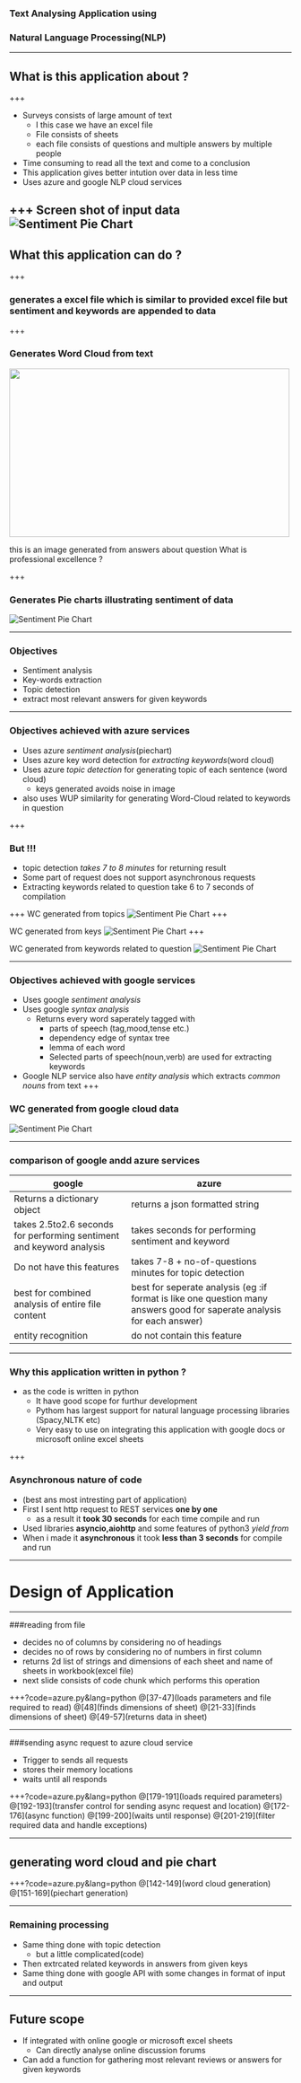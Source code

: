 
### Text Analysing Application using
### Natural Language Processing(NLP)

---
## What is this application about ?
+++
* Surveys consists of large amount of text
  * I this case we have an excel file
  * File consists of sheets
  * each file consists of questions and multiple answers by multiple people
* Time consuming to read all the text and come to a conclusion
* This application gives better intution over data in less time
* Uses azure and google NLP cloud services

+++
Screen shot of input data
![Sentiment Pie Chart](/images/data.png)
---
## What this application can do ?
+++
### generates a excel file which is similar to provided excel file but sentiment and keywords are appended to data
+++
### Generates Word Cloud from text

<img src="images/wordcloud.png" width="500" height = "300" float = 'right'>

this is an image generated from answers about question
What is professional excellence ?


+++
### Generates Pie charts illustrating sentiment of data
![Sentiment Pie Chart](/images/piechart.png)

---
### Objectives
* Sentiment analysis
* Key-words extraction
* Topic detection
* extract most relevant answers for given keywords

---
### Objectives achieved with azure services
* Uses azure *sentiment analysis*(piechart)
* Uses azure key word detection for *extracting keywords*(word cloud)
* Uses azure *topic detection* for generating topic of each sentence (word cloud)
  * keys generated avoids noise in image
* also uses WUP similarity for generating Word-Cloud related to keywords in question​

+++
### But !!!
* topic detection *takes 7 to 8 minutes* for returning result
* Some part of request does not support asynchronous requests
* Extracting keywords related to question take 6 to 7 seconds of compilation

+++
WC generated from topics
![Sentiment Pie Chart](images/topicwise.png)
+++

WC generated from keys
![Sentiment Pie Chart](/images/keywordwise1.png)
+++

WC generated from keywords related to question
![Sentiment Pie Chart](/images/wordcloud.png)

---
### Objectives achieved with google services
* Uses google *sentiment analysis*
* Uses google *syntax analysis*
  * Returns every word saperately tagged with
    * parts of speech (tag,mood,tense etc.)
    * dependency edge of syntax tree
    * lemma of each word
    * Selected parts of speech(noun,verb) are used for extracting keywords  
* Google NLP service also have *entity analysis* which extracts *common nouns* from text
+++

### WC generated from google cloud data

![Sentiment Pie Chart](/images/googlewordcloud.png)

---
### comparison of google andd azure services

google | azure
-------|-------
Returns a dictionary object | returns a json formatted string
takes 2.5to2.6 seconds for performing sentiment and keyword analysis | takes  seconds for performing sentiment and keyword
Do not have this features | takes 7-8 + no-of-questions minutes for topic detection
best for combined analysis of entire file content | best for seperate analysis (eg :if format is like one question many answers good for saperate analysis for each answer)
entity recognition | do not contain this feature




---
### Why this application written in python ?
* as the code is written in python
  * It have good scope for furthur development
  * Pythom has largest support for natural language processing libraries (Spacy,NLTK etc)
  * Very easy to use on integrating this application with google docs or microsoft online excel sheets

+++

### Asynchronous nature of code
* (best ans most intresting part of application)
* First I sent http request to REST services **one by one**
  * as a result it **took 30 seconds** for each time compile and run
* Used libraries **asyncio,aiohttp** and some features of python3 *yield from*
* When i made it **asynchronous** it took **less than 3 seconds** for compile and run

---
# Design of Application
---

###reading from file
* decides no of columns by considering no of headings
* decides no of rows by considering no of numbers in first column
* returns 2d list of strings and dimensions of each sheet and name of sheets in workbook(excel file)
* next slide consists of code chunk which performs this operation

+++?code=azure.py&lang=python
@[37-47](loads parameters and file required to read)
@[48](finds dimensions of sheet)
@[21-33](finds dimensions of sheet)
@[49-57](returns data in sheet)

---

###sending async request to azure cloud service
* Trigger to sends all requests
* stores their memory locations
* waits until all responds


+++?code=azure.py&lang=python
@[179-191](loads required parameters)
@[192-193](transfer control for sending async request and location)
@[172-176](async function)
@[199-200](waits until response)
@[201-219](filter required data and handle exceptions)

---
## generating word cloud and pie chart
+++?code=azure.py&lang=python
@[142-149](word cloud generation)   
@[151-169](piechart generation)

---
### Remaining processing
* Same thing done with topic detection
  * but a little complicated(code)
* Then extrcated related keywords in answers from given keys
* Same thing done with google API with some changes in format of input and output

---
## Future scope
* If integrated with online google or microsoft excel sheets
  * Can directly analyse online discussion forums
* Can add a function for gathering most relevant reviews or answers for given keywords
